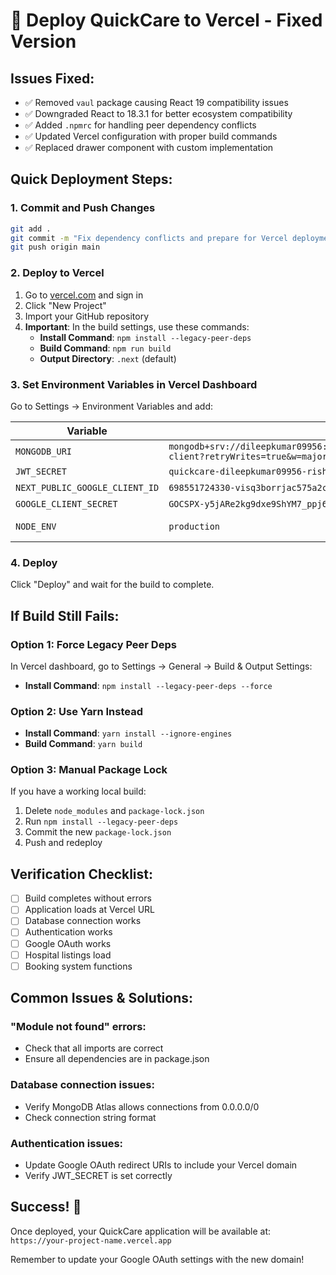 # 🚀 Deploy QuickCare to Vercel - Fixed Version

## Issues Fixed:
- ✅ Removed `vaul` package causing React 19 compatibility issues
- ✅ Downgraded React to 18.3.1 for better ecosystem compatibility
- ✅ Added `.npmrc` for handling peer dependency conflicts
- ✅ Updated Vercel configuration with proper build commands
- ✅ Replaced drawer component with custom implementation

## Quick Deployment Steps:

### 1. Commit and Push Changes
```bash
git add .
git commit -m "Fix dependency conflicts and prepare for Vercel deployment"
git push origin main
```

### 2. Deploy to Vercel
1. Go to [vercel.com](https://vercel.com) and sign in
2. Click "New Project"
3. Import your GitHub repository
4. **Important**: In the build settings, use these commands:
   - **Install Command**: `npm install --legacy-peer-deps`
   - **Build Command**: `npm run build`
   - **Output Directory**: `.next` (default)

### 3. Set Environment Variables in Vercel Dashboard
Go to Settings → Environment Variables and add:

| Variable | Value | Environment |
|----------|-------|-------------|
| `MONGODB_URI` | `mongodb+srv://dileepkumar09956:quickcare@cluster0.6i4bfsn.mongodb.net/quickcare-client?retryWrites=true&w=majority&appName=Cluster0` | All |
| `JWT_SECRET` | `quickcare-dileepkumar09956-rishi31-production-ready-secret-key` | All |
| `NEXT_PUBLIC_GOOGLE_CLIENT_ID` | `698551724330-visq3borrjac575a2cu7uv7kj6b1o229.apps.googleusercontent.com` | All |
| `GOOGLE_CLIENT_SECRET` | `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` | All |
| `NODE_ENV` | `production` | Production only |

### 4. Deploy
Click "Deploy" and wait for the build to complete.

## If Build Still Fails:

### Option 1: Force Legacy Peer Deps
In Vercel dashboard, go to Settings → General → Build & Output Settings:
- **Install Command**: `npm install --legacy-peer-deps --force`

### Option 2: Use Yarn Instead
- **Install Command**: `yarn install --ignore-engines`
- **Build Command**: `yarn build`

### Option 3: Manual Package Lock
If you have a working local build:
1. Delete `node_modules` and `package-lock.json`
2. Run `npm install --legacy-peer-deps`
3. Commit the new `package-lock.json`
4. Push and redeploy

## Verification Checklist:
- [ ] Build completes without errors
- [ ] Application loads at Vercel URL
- [ ] Database connection works
- [ ] Authentication works
- [ ] Google OAuth works
- [ ] Hospital listings load
- [ ] Booking system functions

## Common Issues & Solutions:

### "Module not found" errors:
- Check that all imports are correct
- Ensure all dependencies are in package.json

### Database connection issues:
- Verify MongoDB Atlas allows connections from 0.0.0.0/0
- Check connection string format

### Authentication issues:
- Update Google OAuth redirect URIs to include your Vercel domain
- Verify JWT_SECRET is set correctly

## Success! 🎉
Once deployed, your QuickCare application will be available at:
`https://your-project-name.vercel.app`

Remember to update your Google OAuth settings with the new domain!